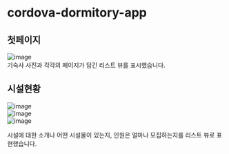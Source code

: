 # cordova-dormitory-app

## 첫페이지
![image](https://user-images.githubusercontent.com/94514664/204422231-a69d23b4-f36d-4e23-9ea9-3a625f231c34.png)   
기숙사 사진과 각각의 페이지가 담긴 리스트 뷰를 표시했습니다.   

## 시설현황
![image](https://user-images.githubusercontent.com/94514664/204422435-1862bc78-9d1b-40ec-a3e9-e513660251f4.png)   
![image](https://user-images.githubusercontent.com/94514664/204422643-34d1328d-fcfd-411b-ad08-33f2adc061ae.png)   
![image](https://user-images.githubusercontent.com/94514664/204422690-dead3287-d571-4103-8f1b-1c503b75093d.png)   

시설에 대한 소개나 어떤 시설물이 있는지, 인원은 얼마나 모집하는지를 리스트 뷰로 표현했습니다.
